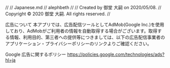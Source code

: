 //
//  Japanese.md
//  alephbeth
//
//  Created by 御堂 大嗣 on 2020/05/08.
//  Copyright © 2020 御堂 大嗣. All rights reserved.
//

広告について
本アプリでは、広告配信ツールとしてAdMob(Google Inc.)を使用しており、AdMobがご利用者の情報を自動取得する場合がございます。取得する情報、利用目的、第三者への提供等につきましては、以下の広告配信事業者のアプリケーション・プライバシーポリシーのリンクよりご確認ください。

Google 広告に関するポリシー
https://policies.google.com/technologies/ads?hl=ja
